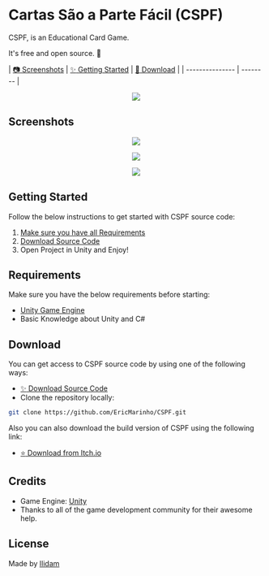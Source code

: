 # Cartas São a Parte Fácil (CSPF)

CSPF, is an Educational Card Game.

It's free and open source. :clap:

| [:camera: Screenshots](#screenshots) | [:sparkles: Getting Started](#getting-started) | [:rocket: Download](#download) |
| --------------- | -------- |

<p align="center">
  <img src="https://img.itch.zone/aW1nLzk4NzMwNTUucG5n/original/xcSV7B.png" />
</p>

## Screenshots

<p align="center">
  <img src="sreenshot1.png"/>
</p>

<p align="center">
  <img src="sreenshot2.png"/>
</p>

<p align="center">
  <img src="sreenshot3.png"/>
</p>

## Getting Started

Follow the below instructions to get started with CSPF source code:

1. [Make sure you have all Requirements](#requirements)
2. [Download Source Code](#download)
3. Open Project in Unity and Enjoy!

## Requirements

Make sure you have the below requirements before starting:

- [Unity Game Engine](https://unity3d.com)
- Basic Knowledge about Unity and C#

## Download

You can get access to CSPF source code by using one of the following ways:

- [:sparkles: Download Source Code](https://github.com/EricMarinho/CSPF/archive/master.zip)
- Clone the repository locally:

```bash
git clone https://github.com/EricMarinho/CSPF.git
```

Also you can also download the build version of CSPF using the following link:

- [:star: Download from Itch.io](https://ilidam.itch.io/cspf)

## Credits

- Game Engine: [Unity](https://unity3d.com/)
- Thanks to all of the game development community for their awesome help.

## License

Made by [Ilidam](https://github.com/EricMarinho)

